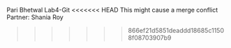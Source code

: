Pari Bhetwal
Lab4-Git
<<<<<<< HEAD
This might cause a merge conflict
Partner: 
	Shania Roy 
>>>>>>> 866ef21d5851deaddd18685c11508f08703907b9
